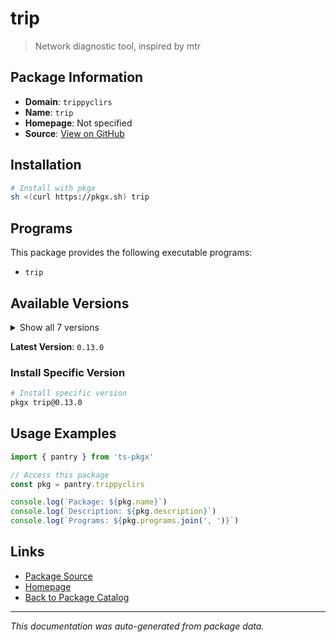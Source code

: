 # trip

> Network diagnostic tool, inspired by mtr

## Package Information

- **Domain**: `trippyclirs`
- **Name**: `trip`
- **Homepage**: Not specified
- **Source**: [View on GitHub](https://github.com/pkgxdev/pantry/tree/main/projects/trippy.cli.rs/package.yml)

## Installation

```bash
# Install with pkgx
sh <(curl https://pkgx.sh) trip
```

## Programs

This package provides the following executable programs:

- `trip`

## Available Versions

<details>
<summary>Show all 7 versions</summary>

- `0.13.0`, `0.12.2`, `0.12.1`, `0.12.0`, `0.11.0`
- `0.10.0`, `0.9.0`

</details>

**Latest Version**: `0.13.0`

### Install Specific Version

```bash
# Install specific version
pkgx trip@0.13.0
```

## Usage Examples

```typescript
import { pantry } from 'ts-pkgx'

// Access this package
const pkg = pantry.trippyclirs

console.log(`Package: ${pkg.name}`)
console.log(`Description: ${pkg.description}`)
console.log(`Programs: ${pkg.programs.join(', ')}`)
```

## Links

- [Package Source](https://github.com/pkgxdev/pantry/tree/main/projects/trippy.cli.rs/package.yml)
- [Homepage](#)
- [Back to Package Catalog](../package-catalog.md)

---

*This documentation was auto-generated from package data.*
